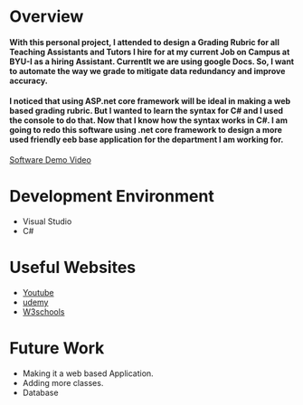 # Overview

#### With this personal project, I attended to design a Grading Rubric for all Teaching Assistants and Tutors I hire for at my current Job on Campus at BYU-I as a hiring Assistant. Currentlt we are using google Docs. So, I want to automate the way we grade to mitigate data redundancy and improve accuracy.
#### I noticed that using ASP.net core framework will be ideal in making a web based grading rubric. But I wanted to learn the syntax for C# and I used the console to do that. Now that I know how the syntax works in C#. I am going to redo this software using .net core framework to design a more used friendly eeb base application for the department I am working for.

[Software Demo Video](https://youtu.be/9lJSJIBm0zU)

# Development Environment

* Visual Studio
* C#


# Useful Websites

* [Youtube](https://www.youtube.com/)
* [udemy](https://www.udemy.com/)
* [W3schools](https://www.w3schools.com/)

# Future Work

* Making it a web based Application.
* Adding more classes.
* Database
